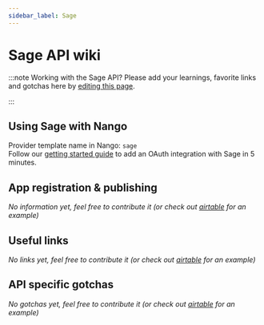 ```yaml
---
sidebar_label: Sage
---
```

# Sage API wiki

:::note Working with the Sage API?
Please add your learnings, favorite links and gotchas here by [editing this page](https://github.com/nangohq/nango/tree/main/docs/docs/providers/sage.md).  

:::

## Using Sage with Nango
Provider template name in Nango: `sage`  
Follow our [getting started guide](../reference/guide.md) to add an OAuth integration with Sage in 5 minutes.

## App registration & publishing
*No information yet, feel free to contribute it (or check out [airtable](airtable.md) for an example)*


## Useful links
*No links yet, feel free to contribute it (or check out [airtable](airtable.md) for an example)*

## API specific gotchas
*No gotchas yet, feel free to contribute it (or check out [airtable](airtable.md) for an example)*
